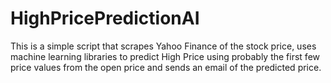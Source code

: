 # HighPricePredictionAI

This is a simple script that scrapes Yahoo Finance of the stock price, uses machine learning libraries to predict High Price using probably the first few price values from the open price and sends an email of the predicted price. 
